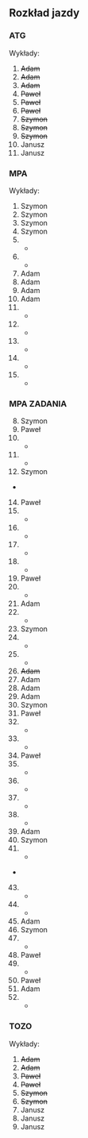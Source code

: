 ## Rozkład jazdy

### ATG
Wykłady:
1. ~~Adam~~
2. ~~Adam~~
3. ~~Adam~~
4. ~~Paweł~~
5. ~~Paweł~~
6. ~~Paweł~~
7. ~~Szymon~~
8. ~~Szymon~~
9. ~~Szymon~~
10. Janusz
11. Janusz

### MPA
Wykłady:
1. Szymon
2. Szymon
3. Szymon
4. Szymon
5. -
6. -
7. Adam
8. Adam
9. Adam
10. Adam
11. -
12. -
13. -
14. -
15. -

### MPA ZADANIA
8. Szymon
9. Paweł
10. - 
11. -
12. Szymon
-
14. Paweł
15. -
16. -
17. -
18. -
19. Paweł
20. -
21. Adam
22. -
23. Szymon
24. -
25. -
26. ~~Adam~~
27. Adam
28. Adam
29. Adam
30. Szymon
31. Paweł
32. -
33. -
34. Paweł
35. -
36. -
37. -
38. -
39. Adam
40. Szymon
41. -
-
43. -
44. -
45. Adam
46. Szymon
47. -
48. Paweł
49. -
50. Paweł
51. Adam
52. -

### TOZO
Wykłady:
1. ~~Adam~~
2. ~~Adam~~
3. ~~Paweł~~ 
4. ~~Paweł~~ 
5. ~~Szymon~~
6. ~~Szymon~~
7. Janusz
8. Janusz
9. Janusz
